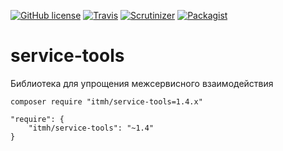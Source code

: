 [![GitHub license](https://img.shields.io/badge/license-MIT-blue.svg?style=flat-square)](https://raw.githubusercontent.com/itmh/service-tools/master/LICENSE)
[![Travis](https://img.shields.io/travis/itmh/service-tools.svg?style=flat-square)](https://travis-ci.org/itmh/service-tools)
[![Scrutinizer](https://img.shields.io/scrutinizer/g/itmh/service-tools.svg?style=flat-square)](https://scrutinizer-ci.com/g/itmh/service-tools)
[![Packagist](https://img.shields.io/packagist/dt/itmh/service-tools.svg?style=flat-square)](https://packagist.org/packages/itmh/service-tools)

# service-tools
Библиотека для упрощения межсервисного взаимодействия

```
composer require "itmh/service-tools=1.4.x"
```

```
"require": {
    "itmh/service-tools": "~1.4"
}
```
